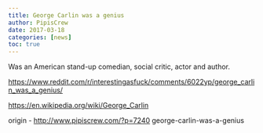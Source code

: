 ```yaml
---
title: George Carlin was a genius
author: PipisCrew
date: 2017-03-18
categories: [news]
toc: true
---
```


Was an American stand-up comedian, social critic, actor and author.

https://www.reddit.com/r/interestingasfuck/comments/6022yp/george_carlin_was_a_genius/

https://en.wikipedia.org/wiki/George_Carlin

origin - http://www.pipiscrew.com/?p=7240 george-carlin-was-a-genius